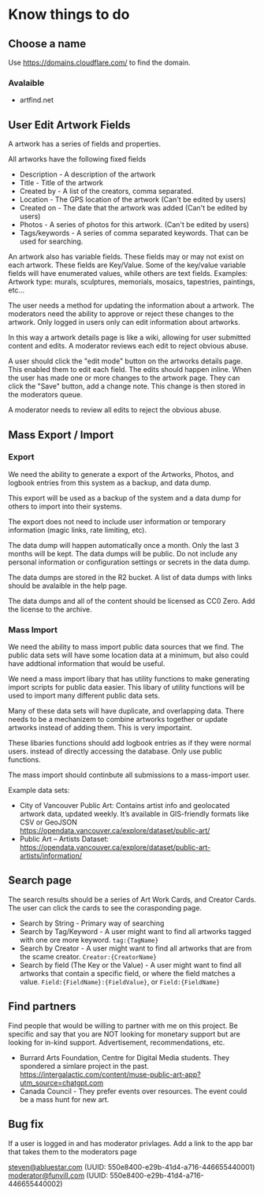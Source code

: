 # Know things to do

## Choose a name

Use https://domains.cloudflare.com/ to find the domain.

### Avalaible

- artfind.net

## User Edit Artwork Fields

A artwork has a series of fields and properties.

All artworks have the following fixed fields

- Description - A description of the artwork
- Title - Title of the artwork
- Created by - A list of the creators, comma separated.
- Location - The GPS location of the artwork (Can't be edited by users)
- Created on - The date that the artwork was added (Can't be edited by users)
- Photos - A series of photos for this artwork. (Can't be edited by users)
- Tags/keywords - A series of comma separated keywords. That can be used for searching.

An artwork also has variable fields. These fields may or may not exist on each artwork. These fields are Key/Value. Some of the key/value variable fields will have enumerated values, while others are text fields. Examples: Artwork type: murals, sculptures, memorials, mosaics, tapestries, paintings, etc...

The user needs a method for updating the information about a artwork. The moderators need the ability to approve or reject these changes to the artwork. Only logged in users only can edit information about artworks.

In this way a artwork details page is like a wiki, allowing for user submitted content and edits. A moderator reviews each edit to reject obvious abuse.

A user should click the "edit mode" button on the artworks details page. This enabled them to edit each field. The edits should happen inline. When the user has made one or more changes to the artwork page. They can click the "Save" button, add a change note. This change is then stored in the moderators queue.

A moderator needs to review all edits to reject the obvious abuse.

## Mass Export / Import
  
### Export

We need the ability to generate a export of the Artworks, Photos, and logbook entries from this system as a backup, and data dump.

This export will be used as a backup of the system and a data dump for others to import into their systems.

The export does not need to include user information or temporary information (magic links, rate limiting, etc).

The data dump will happen automatically once a month. Only the last 3 months will be kept. The data dumps will be public. Do not include any personal information or configuration settings or secrets in the data dump.

The data dumps are stored in the R2 bucket. A list of data dumps with links should be avalaible in the help page.

The data dumps and all of the content should be licensed as CC0 Zero. Add the license to the archive.

### Mass Import

We need the ability to mass import public data sources that we find. The public data sets will have some location data at a minimum, but also could have addtional information that would be useful.

We need a mass import libary that has utility functions to make generating import scripts for public data easier. This libary of utility functions will be used to import many different public data sets.

Many of these data sets will have duplicate, and overlapping data. There needs to be a mechanizem to combine artworks together or update artworks instead of adding them. This is very importaint.

These libaries functions should add logbook entries as if they were normal users. instead of directly accessing the database. Only use public functions.

The mass import should continbute all submissions to a mass-import user.

Example data sets:

- City of Vancouver Public Art: Contains artist info and geolocated artwork data, updated weekly. It’s available in GIS-friendly formats like CSV or GeoJSON https://opendata.vancouver.ca/explore/dataset/public-art/
- Public Art – Artists Dataset: https://opendata.vancouver.ca/explore/dataset/public-art-artists/information/

## Search page

The search results should be a series of Art Work Cards, and Creator Cards. The user can click the cards to see the corasponding page.

- Search by String - Primary way of searching
- Search by Tag/Keyword - A user might want to find all artworks tagged with one ore more keyword. `tag:{TagName}`
- Search by Creator - A user might want to find all artworks that are from the scame creator. `Creator:{CreatorName}`
- Search by field (The Key or the Value) - A user might want to find all artworks that contain a specific field, or where the field matches a value. `Field:{FieldName}:{FieldValue}`, or `Field:{FieldName}`

## Find partners

Find people that would be willing to partner with me on this project. Be specific and say that you are NOT looking for monetary support but are looking for in-kind support. Advertisement, recommendations, etc.

- Burrard Arts Foundation, Centre for Digital Media students. They spondered a simlare project in the past. https://intergalactic.com/content/muse-public-art-app?utm_source=chatgpt.com
- Canada Council - They prefer events over resources. The event could be a mass hunt for new art.

## Bug fix

If a user is logged in and has moderator privlages. Add a link to the app bar that takes them to the moderators page

steven@abluestar.com (UUID: 550e8400-e29b-41d4-a716-446655440001)
moderator@funvill.com (UUID: 550e8400-e29b-41d4-a716-446655440002)
